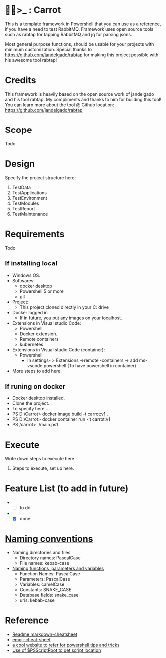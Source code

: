 # 🥕🐇>_ : Carrot 

This is a template framework in Powershell that you can use as a reference, if you have a need to test RabbitMQ.
Framework uses open source tools such as rabtap for tapping RabbitMQ and jq for parsing jsons. 

Most general purpose functions, should be usable for your projects with minimum customization. 
Special thanks to https://github.com/jandelgado/rabtap for making this project possible with his awesome tool rabtap!

# Credits
This framework is heavily based on the open source work of jandelgado and his tool rabtap. My compliments and thanks to him for building this tool!
You can learn more about the tool @ Github location: https://github.com/jandelgado/rabtap

# Scope
Todo

# Design
Specify the project structure here:
1. TestData
2. TestApplications
3. TestEnvironment
4. TestModules
5. TestReport
6. TestMaintenance

# Requirements
Todo

## If installing local
* Windows OS.
* Softwares:
    * docker desktop
    * Powershell 5 or more
    * git
* Project:
    * This project cloned directly in your C: drive
* Docker logged in 
    * If in future, you put any images on your localhost.
* Extensions in Visual studio Code:
    * Powershell
    * Docker extension.
    * Remote containers
    * kubernetes 
* Extensions in Visual studio Code (container):
    * Powershell
        * In settings- > Extensions ->remote -containers -> add ms-vscode.powershell (To have powershell in container)
* More steps to add here. 

## If runing on docker 
* Docker desktop installed.
* Clone the project.
* To specify here...
* PS D:\Carrot> docker image build -t carrot:v1 .
* PS D:\Carrot> docker container run -it carrot:v1
* PS /carrot> ./main.ps1

# Execute 
Write down steps to execute here.
1. Steps to execute, set up here. 

# Feature List (to add in future)
* - [ ] to do.
* - [x] done.

# [Naming conventions](https://medium.com/better-programming/string-case-styles-camel-pascal-snake-and-kebab-case-981407998841)
* Naming directories and files
    * Directory names: PascalCase
    * File names: kebab-case
* [Naming functions, parameters and variables](https://powershell.org/forums/topic/parameter-and-variable-naming-camelcase/)
    * Function Names: PascalCase
    * Parameters: PascalCase
    * Variables: camelCase
    * Constants: SNAKE_CASE
    * Database fields: snake_case
    * urls: kebab-case

# Reference
* [Readme markdown-cheatsheet](https://github.com/tchapi/markdown-cheatsheet/blob/master/README.md "Readme markdown-cheatsheet")
* [emoji-cheat-sheet](https://www.webfx.com/tools/emoji-cheat-sheet/ "emoji-cheat-sheet")
* [a cool website to refer for powershell tips and tricks](https://thinkpowershell.com/)
* [Use of $PSScriptRoot  to get script location](https://thinkpowershell.com/add-script-flexibility-relative-file-paths/)
